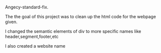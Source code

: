 
Angecy-standard-fix.

The the goal of this project was to clean up the html code for the webpage given.

I changed the semantic elements of div to more specific names like header,segment,footer,etc

I also created a website name
